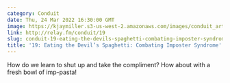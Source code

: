 ```yaml
---
category: Conduit
date: Thu, 24 Mar 2022 16:30:00 GMT
image: https://kjaymiller.s3-us-west-2.amazonaws.com/images/conduit_artwork.png
link: http://relay.fm/conduit/19
slug: conduit-19-eating-the-devils-spaghetti-combating-imposter-syndrome
title: '19: Eating the Devil’s Spaghetti: Combating Imposter Syndrome'
---
```


How do we learn to shut up and take the compliment? How about with a fresh bowl of imp-pasta!